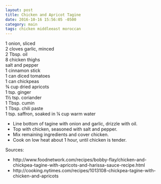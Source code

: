 ```yaml
---
layout: post
title: Chicken and Apricot Tagine
date: 2016-10-16 15:56:05 -0500
category: main
tags: chicken middleeast moroccan
---
```

1 onion, sliced  
2 cloves garlic, minced  
2 Tbsp. oil  
8 chicken thighs  
salt and pepper  
1 cinnamon stick  
1 can diced tomatoes  
1 can chickpeas  
¾ cup dried apricots  
1 tsp. ginger  
1½ tsp. coriander  
1 Tbsp. cumin  
1 Tbsp. chili paste  
1 tsp. saffron, soaked in ¼ cup warm water  
<ul>
 	<li>Line bottom of tagine with onion and garlic, drizzle with oil.</li>
 	<li>Top with chicken, seasoned with salt and pepper.</li>
 	<li>Mix remaining ingredients and cover chicken.</li>
 	<li>Cook on low heat about 1 hour, until chicken is tender.</li>
</ul>
Sources:  
<ul>
 	<li>http://www.foodnetwork.com/recipes/bobby-flay/chicken-and-chickpea-tagine-with-apricots-and-harissa-sauce-recipe.html</li>
 	<li>http://cooking.nytimes.com/recipes/1013108-chickpea-tagine-with-chicken-and-apricots</li>
</ul>

